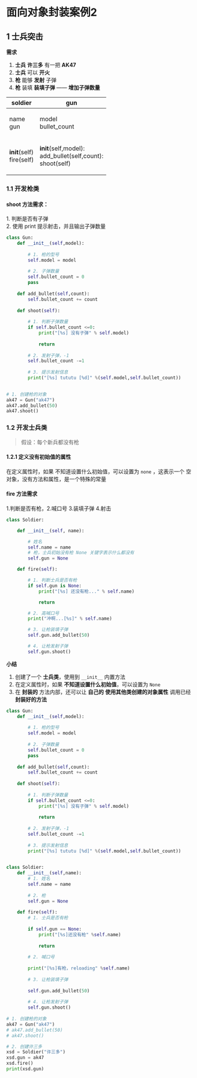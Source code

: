 # 面向对象封装案例2

## 1 士兵突击

**需求**

1. **士兵** **许三多** 有一把 **AK47**
2. **士兵** 可以 **开火**
3. **枪** 能够 **发射** 子弹
4. **枪** 装填 **装填子弹** —— **增加子弹数量**

| soldier                             | gun                                                                    |
| ----------------------------------- | ---------------------------------------------------------------------- |
| <p>name<br>gun</p>                  | <p>model<br>bullet_count</p>                                           |
| <p>__init__(self)<br>fire(self)</p> | <p>__init__(self,model):<br>add_bullet(self,count):<br>shoot(self)</p> |

### 1.1 开发枪类

#### shoot 方法需求：

1\. 判断是否有子弹\
2\. 使用 print 提示射击，并且输出子弹数量

```python
class Gun:
    def __init__(self,model):
        
        # 1. 枪的型号
        self.model = model
        
        # 2. 子弹数量
        self.bullet_count = 0
        pass
    
    def add_bullet(self,count):
        self.bullet_count += count
        
    def shoot(self):
        
        # 1. 判断子弹数量
        if self.bullet_count <=0:
            print("[%s] 没有子弹" % self.model)
            
            return
        
        # 2. 发射子弹，-1
        self.bullet_count -=1
        
        # 3. 提示发射信息
        print("[%s] tututu [%d]" %(self.model,self.bullet_count))
        

# 1. 创建枪的对象
ak47 = Gun("ak47")
ak47.add_bullet(50)
ak47.shoot()
```

### 1.2 开发士兵类

> 假设：每个新兵都没有枪

#### 1.2.1 定义没有初始值的属性

在定义属性时，如果 不知道设置什么初始值，可以设置为 `none` ，这表示一个 空对象，没有方法和属性，是一个特殊的常量

#### fire 方法需求

1.判断是否有枪，2.喊口号 3.装填子弹 4.射击

```python
class Soldier:

    def __init__(self, name):

        # 姓名
        self.name = name
        # 枪，士兵初始没有枪 None 关键字表示什么都没有
        self.gun = None

    def fire(self):

        # 1. 判断士兵是否有枪
        if self.gun is None:
            print("[%s] 还没有枪..." % self.name)

            return

        # 2. 高喊口号
        print("冲啊...[%s]" % self.name)

        # 3. 让枪装填子弹
        self.gun.add_bullet(50)

        # 4. 让枪发射子弹
        self.gun.shoot()
```

**小结**

1. 创建了一个 **士兵类**，使用到 `__init__` 内置方法
2. 在定义属性时，如果 **不知道设置什么初始值**，可以设置为 `None`
3. 在 **封装的** 方法内部，还可以让 **自己的** **使用其他类创建的对象属性** 调用已经 **封装好的方法**

```python
class Gun:
    def __init__(self,model):
        
        # 1. 枪的型号
        self.model = model
        
        # 2. 子弹数量
        self.bullet_count = 0
        pass
    
    def add_bullet(self,count):
        self.bullet_count += count
        
    def shoot(self):
        
        # 1. 判断子弹数量
        if self.bullet_count <=0:
            print("[%s] 没有子弹" % self.model)
            
            return
        
        # 2. 发射子弹，-1
        self.bullet_count -=1
        
        # 3. 提示发射信息
        print("[%s] tututu [%d]" %(self.model,self.bullet_count))
        

class Soldier:
    def __init__(self,name):
        # 1. 姓名
        self.name = name
        
        # 2. 枪
        self.gun = None
        
    def fire(self):
        # 1. 士兵是否有枪
        
        if self.gun == None:
            print("[%s]还没有枪" %self.name)
            
            return
        
        # 2. 喊口号
        
        print("[%s]有枪，reloading" %self.name)
        
        # 3. 让枪装填子弹
        
        self.gun.add_bullet(50)
        
        # 4. 让枪发射子弹
        self.gun.shoot()
    
# 1. 创建枪的对象
ak47 = Gun("ak47")
# ak47.add_bullet(50)
# ak47.shoot()

# 2. 创建许三多
xsd = Soldier("许三多")
xsd.gun = ak47
xsd.fire()
print(xsd.gun)
```
